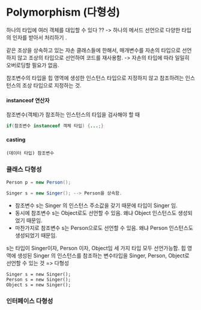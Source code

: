 # Polymorphism (다형성)

하나의 타입에 여러 객체를 대입할 수 있다 ?? -> 하나의 메서드 선언으로 다양한 타입의 인자를 받아서 처리하기 .

같은 조상을 상속하고 있는 자손 클래스들에 한해서, 매개변수를 자손의 타입으로 선언하지 않고 조상의 타입으로 선언하여 코드를 재사용함. -> 자손의 타입에 따라 일일히 오버로딩할 필요가 없음.&#x20;

참조변수의 타입을 힙 영역에 생성한 인스턴스 타입으로 지정하지 않고 참조하려는 인스턴스의 조상 타입으로 지정하는 것.&#x20;

#### instanceof 연산자&#x20;

참조변수(객체)가 참조하는 인스턴스의 타입을 검사해야 할 때&#x20;

```java
if(참조변수 instanceof 객체 타입) {...;}
```

#### casting&#x20;

```
(데이터 타입) 참조변수 
```



### 클래스 다형성&#x20;

```java
Person p = new Person();
 
Singer s = new Singer(); --> Person을 상속함. 
```

* 참조변수 s는 Singer 의 인스턴스 주소값을 갖기 때문에 타입이 Singer 임.&#x20;
* 동시에 참조변수 s는 Object로도 선언할 수 있음. 왜냐 Object 인스턴스도 생성되었기 때문임.
* 마찬가지로 참조변수 s는 Person으로도 선언할 수 있음. 왜냐 Person 인스턴스도 생성되었기 때문임.

s는 타입이 Singer이자, Person 이자, Object임 세 가지 타입 모두 선언가능함. 힙 영역에 생성된 Singer 의 인스턴스를 참조하는 변수타입을 Singer, Person, Object로 선언할 수 있는 것 => 다형성&#x20;

```
Singer s = new Singer();
Person s = new Singer();
Object s = new Singer(); 
```

### 인터페이스 다형성&#x20;

